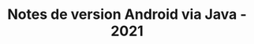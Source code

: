 ﻿---
title: Notes de version Android via Java - 2021
type: docs
weight: 9
url: /fr/java/android-via-java-release-notes-2021/
---
